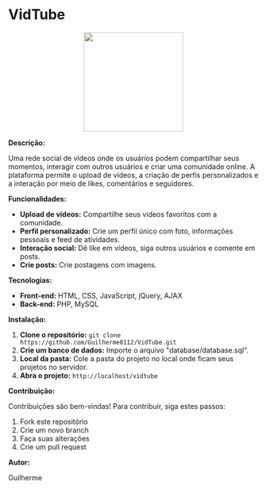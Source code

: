 # VidTube
<div align='center'>
  <img width='200' src='https://th.bing.com/th/id/R.bb945d6e570bd6d605bb3afa5fe8330f?rik=4WNeVLxeAS0nRw&pid=ImgRaw&r=0'>
</div>

**Descrição:**

Uma rede social de vídeos onde os usuários podem compartilhar seus momentos, interagir com outros usuários e criar uma comunidade online. A plataforma permite o upload de vídeos, a criação de perfis personalizados e a interação por meio de likes, comentários e seguidores.

**Funcionalidades:**

* **Upload de vídeos:** Compartilhe seus vídeos favoritos com a comunidade.
* **Perfil personalizado:** Crie um perfil único com foto, informações pessoais e feed de atividades.
* **Interação social:** Dê like em vídeos, siga outros usuários e comente em posts.
* **Crie posts:** Crie postagens com imagens.

**Tecnologias:**

* **Front-end:** HTML, CSS, JavaScript, jQuery, AJAX
* **Back-end:** PHP, MySQL

**Instalação:**

1. **Clone o repositório:** `git clone https://github.com/Guilherme0112/VidTube.git`
2. **Crie um banco de dados:** Importe o arquivo "database/database.sql".
3. **Local da pasta:** Cole a pasta do projeto no local onde ficam seus projetos no servidor.
4. **Abra o projeto:** `http://localhost/vidtube`

**Contribuição:**

Contribuições são bem-vindas! Para contribuir, siga estes passos:

1. Fork este repositório
2. Crie um novo branch
3. Faça suas alterações
4. Crie um pull request

**Autor:**

Guilherme